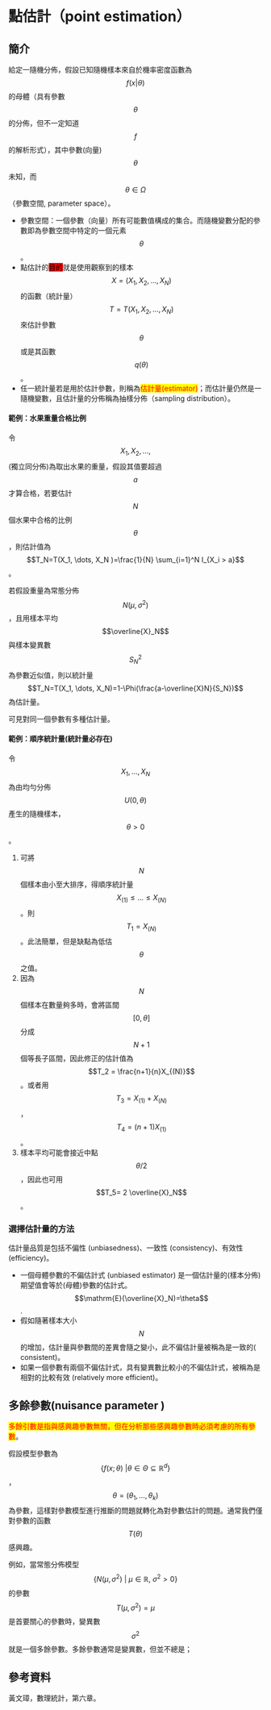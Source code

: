 # 點估計（point estimation）

## 簡介

給定一隨機分佈，假設已知隨機樣本來自於機率密度函數為$$f(x|\theta)$$的母體（具有參數$$\theta$$的分佈，但不一定知道$$f$$的解析形式），其中參數(向量) $$\theta$$未知，而$$\theta \in \Omega$$（參數空間, parameter space）。

* 參數空間：一個參數（向量）所有可能數值構成的集合。而隨機變數分配的參數即為參數空間中特定的一個元素$$\theta$$。
* 點估計的<mark style="background-color:red;">目的</mark>就是使用觀察到的樣本$$X=(X_1,X_2, \ldots ,X_N)$$ 的函數（統計量）$$T=T(X_1, X_2, \dots, X_N)$$來估計參數$$\theta$$或是其函數$$q(\theta)$$  。
* 任一統計量若是用於估計參數，則稱為<mark style="color:red;">估計量(estimator)</mark>；而估計量仍然是一隨機變數，且估計量的分佈稱為抽樣分佈（sampling distribution）。

#### 範例：水果重量合格比例

令$$X_1, X_2, \dots,$$(獨立同分佈)為取出水果的重量，假設其值要超過$$a$$才算合格，若要估計$$N$$個水果中合格的比例$$\theta$$，則估計值為$$T_N=T(X_1, \dots, X_N )=\frac{1}{N} \sum_{i=1}^N I_{X_i > a}$$。

若假設重量為常態分佈$$N(\mu, \sigma^2)$$，且用樣本平均$$\overline{X}_N$$與樣本變異數$$S_N^2$$為參數近似值，則以統計量$$T_N=T(X_1, \dots, X_N)=1-\Phi(\frac{a-\overline{X}N}{S_N})$$為估計量。

可見對同一個參數有多種估計量。

#### 範例：順序統計量(統計量必存在)

令$$X_1, \dots, X_N$$為由均勻分佈$$U(0, \theta)$$產生的隨機樣本，$$\theta >0$$。

1. 可將$$N$$個樣本由小至大排序，得順序統計量$$X_{(1)} \leq \dots \leq X_{(N)}$$。則$$T_1=X_{(N)}$$。此法簡單，但是缺點為低估$$\theta$$之值。
2. 因為$$N$$個樣本在數量夠多時，會將區間$$[0, \theta]$$分成$$N+1$$個等長子區間，因此修正的估計值為$$T_2 = \frac{n+1}{n}X_{(N)}$$。或者用$$T_3 = X_{(1)} +X_{(N)}$$，$$T_4 = (n+1)X_{(1)}$$。
3. 樣本平均可能會接近中點$$\theta/2$$，因此也可用$$T_5= 2 \overline{X}_N$$。

### 選擇估計量的方法

估計量品質是包括不偏性 (unbiasedness)、一致性 (consistency)、有效性 (efficiency)。

* 一個母體參數的不偏估計式 (unbiased estimator) 是一個估計量的(樣本分佈)期望值會等於(母體)參數的估計式。$$\mathrm{E}(\overline{X}_N)=\theta$$.&#x20;
* 假如隨著樣本大小$$N$$的增加，估計量與參數間的差異會隨之變小，此不偏估計量被稱為是一致的( consistent)。&#x20;
* 如果一個參數有兩個不偏估計式，具有變異數比較小的不偏估計式，被稱為是相對的比較有效 (relatively more efficient)。

多餘參數(nuisance parameter)
-

<mark style="color:red;">多餘引數是指與感興趣參數無關，但在分析那些感興趣參數時必須考慮的所有參數</mark>。

假設模型參數為$$\left\{ f(x;\theta)~| \theta \in \Theta \subseteq \mathbb{R}^d \right\}$$，$$\theta=(\theta_1, \dots, \theta_k)$$為參數，這樣對參數模型進行推斷的問題就轉化為對參數估計的問題。通常我們僅對參數的函數$$T(\theta)$$感興趣。

例如，當常態分佈模型$$\{N(\mu,\sigma^2)~| ~ \mu \in \mathbb{R}, ~ \sigma^2 >0\}$$的參數$$T(\mu,\sigma^2)=\mu$$是首要關心的參數時，變異數$$\sigma^2$$就是一個多餘參數。多餘參數通常是變異數，但並不總是；



## 參考資料

黃文璋，數理統計，第六章。
